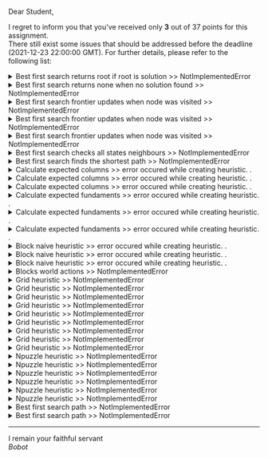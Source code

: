 Dear Student,

I regret to inform you that you've received only **3** out of 37 points for this assignment.\
There still exist some issues that should be addressed before the deadline (2021-12-23 22:00:00 GMT). For further details, please refer to the following list:

<details><summary>Best first search returns root if root is solution &gt;&gt; NotImplementedError</summary></details>
<details><summary>Best first search returns none when no solution found &gt;&gt; NotImplementedError</summary></details>
<details><summary>Best first search frontier updates when node was visited &gt;&gt; NotImplementedError</summary></details>
<details><summary>Best first search frontier updates when node was visited &gt;&gt; NotImplementedError</summary></details>
<details><summary>Best first search frontier updates when node was visited &gt;&gt; NotImplementedError</summary></details>
<details><summary>Best first search checks all states neighbours &gt;&gt; NotImplementedError</summary></details>
<details><summary>Best first search finds the shortest path &gt;&gt; NotImplementedError</summary></details>
<details><summary>Calculate expected columns &gt;&gt; error occured while creating heuristic. .</summary></details>
<details><summary>Calculate expected columns &gt;&gt; error occured while creating heuristic. .</summary></details>
<details><summary>Calculate expected columns &gt;&gt; error occured while creating heuristic. .</summary></details>
<details><summary>Calculate expected fundaments &gt;&gt; error occured while creating heuristic. .</summary></details>
<details><summary>Calculate expected fundaments &gt;&gt; error occured while creating heuristic. .</summary></details>
<details><summary>Calculate expected fundaments &gt;&gt; error occured while creating heuristic. .</summary></details>
<details><summary>Block naive heuristic &gt;&gt; error occured while creating heuristic. .</summary></details>
<details><summary>Block naive heuristic &gt;&gt; error occured while creating heuristic. .</summary></details>
<details><summary>Block naive heuristic &gt;&gt; error occured while creating heuristic. .</summary></details>
<details><summary>Blocks world actions &gt;&gt; NotImplementedError</summary></details>
<details><summary>Grid heuristic &gt;&gt; NotImplementedError</summary></details>
<details><summary>Grid heuristic &gt;&gt; NotImplementedError</summary></details>
<details><summary>Grid heuristic &gt;&gt; NotImplementedError</summary></details>
<details><summary>Grid heuristic &gt;&gt; NotImplementedError</summary></details>
<details><summary>Grid heuristic &gt;&gt; NotImplementedError</summary></details>
<details><summary>Grid heuristic &gt;&gt; NotImplementedError</summary></details>
<details><summary>Grid heuristic &gt;&gt; NotImplementedError</summary></details>
<details><summary>Grid heuristic &gt;&gt; NotImplementedError</summary></details>
<details><summary>Grid heuristic &gt;&gt; NotImplementedError</summary></details>
<details><summary>Npuzzle heuristic &gt;&gt; NotImplementedError</summary></details>
<details><summary>Npuzzle heuristic &gt;&gt; NotImplementedError</summary></details>
<details><summary>Npuzzle heuristic &gt;&gt; NotImplementedError</summary></details>
<details><summary>Npuzzle heuristic &gt;&gt; NotImplementedError</summary></details>
<details><summary>Npuzzle heuristic &gt;&gt; NotImplementedError</summary></details>
<details><summary>Npuzzle heuristic &gt;&gt; NotImplementedError</summary></details>
<details><summary>Best first search path &gt;&gt; NotImplementedError</summary></details>
<details><summary>Best first search path &gt;&gt; NotImplementedError</summary></details>

-----------
I remain your faithful servant\
_Bobot_